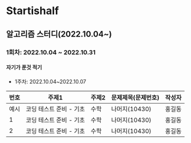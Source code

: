 # Startishalf

## 알고리즘 스터디(2022.10.04~)

### 1회차: 2022.10.04 ~ 2022.10.31

#### 자기가 푼것 적기


- 1주차: 2022.10.04~2022.10.07


|번호|주제1|주제2|문제제목(문제번호)|작성자|
|---|-----|---|---|---|
|예시|코딩 테스트 준비 - 기초|수학|나머지(10430)|홍길동|
|1|코딩 테스트 준비 - 기초|수학|나머지(10430)|홍길동|
|2|코딩 테스트 준비 - 기초|수학|나머지(10430)|홍길동|
